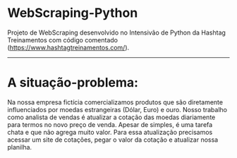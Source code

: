 # WebScraping-Python
Projeto de WebScraping desenvolvido no Intensivão de Python da Hashtag Treinamentos com código comentado (https://www.hashtagtreinamentos.com/).

------------------------------------------------------------------------------------------------------------------------------------------------------------

# A situação-problema:

Na nossa empresa fictícia comercializamos produtos que são
diretamente influenciados por moedas estrangeiras (Dólar,
Euro) e ouro.
Nosso trabalho como analista de vendas é atualizar a cotação
das moedas diariamente para termos no novo preço de
venda.
Apesar de simples, é uma tarefa chata e que não agrega
muito valor.
Para essa atualização precisamos acessar um site de cotações,
pegar o valor da cotação e atualizar nossa planilha.
